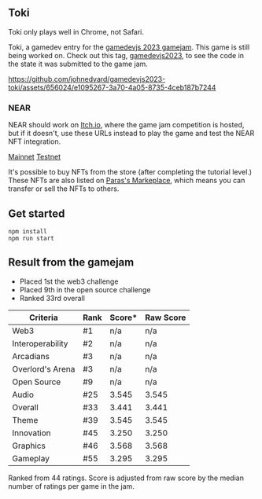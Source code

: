 ## Toki

Toki only plays well in Chrome, not Safari.

Toki, a gamedev entry for the [gamedevjs 2023 gamejam](https://itch.io/jam/gamedevjs-2023/rate/2035033). This game is still being worked on. Check out this tag, [gamedevjs2023](https://github.com/johnedvard/gamedevjs2023-toki/tree/gamedevjs2023), to see the code in the state it was submitted to the game jam.

https://github.com/johnedvard/gamedevjs2023-toki/assets/656024/e1095267-3a70-4a05-8735-4ceb187b7244

### NEAR

NEAR should work on [Itch.io](https://johnonym.itch.io/toki), where the game jam competition is hosted, but if it doesn't, use these URLs instead to play the game and test the NEAR NFT integration.

[Mainnet](https://gamedevjs2023-toki.netlify.app/)
[Testnet](https://gamedevjs2023-toki-testnet.netlify.app/)

It's possible to buy NFTs from the store (after completing the tutorial level.) These NFTs are also listed on [Paras's Markeplace](https://paras.id/), which means you can transfer or sell the NFTs to others.

## Get started

```
npm install
npm run start
```

## Result from the gamejam

- Placed 1st the web3 challenge
- Placed 9th in the open source challenge
- Ranked 33rd overall

| Criteria         | Rank | Score\* | Raw Score |
| ---------------- | ---- | ------- | --------- |
| Web3             | #1   | n/a     | n/a       |
| Interoperability | #2   | n/a     | n/a       |
| Arcadians        | #3   | n/a     | n/a       |
| Overlord's Arena | #3   | n/a     | n/a       |
| Open Source      | #9   | n/a     | n/a       |
| Audio            | #25  | 3.545   | 3.545     |
| Overall          | #33  | 3.441   | 3.441     |
| Theme            | #39  | 3.545   | 3.545     |
| Innovation       | #45  | 3.250   | 3.250     |
| Graphics         | #46  | 3.568   | 3.568     |
| Gameplay         | #55  | 3.295   | 3.295     |

Ranked from 44 ratings. Score is adjusted from raw score by the median number of ratings per game in the jam.
